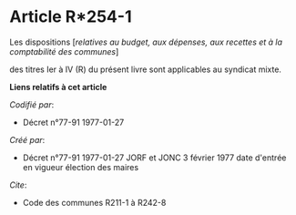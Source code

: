 # Article R*254-1

Les dispositions [*relatives au budget, aux dépenses, aux recettes et à la comptabilité des communes*]

des titres Ier à IV (R) du présent livre sont applicables au syndicat mixte.

**Liens relatifs à cet article**

_Codifié par_:

  - Décret n°77-91 1977-01-27

_Créé par_:

  - Décret n°77-91 1977-01-27 JORF et JONC 3 février 1977 date d'entrée en vigueur élection des maires

_Cite_:

  - Code des communes R211-1 à R242-8
